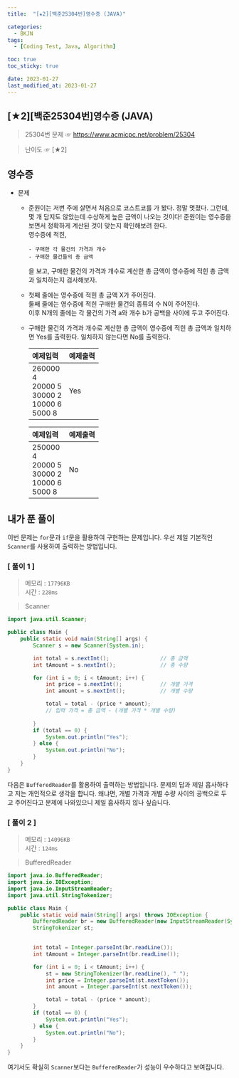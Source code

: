 ```yaml
---
title:  "[★2][백준25304번]영수증 (JAVA)" 

categories:
  - BKJN
tags:
  - [Coding Test, Java, Algorithm]

toc: true
toc_sticky: true

date: 2023-01-27
last_modified_at: 2023-01-27
---
```

[★2][백준25304번]영수증 (JAVA)
----
> 25304번 문제 ☞ <https://www.acmicpc.net/problem/25304>  

> 난이도 ☞ [★2]
  
## 영수증  
  
- 문제
  - 준원이는 저번 주에 살면서 처음으로 코스트코를 가 봤다. 정말 멋졌다. 그런데, 몇 개 담지도 않았는데 수상하게 높은 금액이 나오는 것이다! 준원이는 영수증을 보면서 정확하게 계산된 것이 맞는지 확인해보려 한다.<br>영수증에 적힌,<br>
    ```
	- 구매한 각 물건의 가격과 개수
	- 구매한 물건들의 총 금액  
	```
	을 보고, 구매한 물건의 가격과 개수로 계산한 총 금액이 영수증에 적힌 총 금액과 일치하는지 검사해보자.
  - 첫째 줄에는 영수증에 적힌 총 금액 X가 주어진다.<br>둘째 줄에는 영수증에 적힌 구매한 물건의 종류의 수 N이 주어진다.<br>이후 N개의 줄에는 각 물건의 가격 a와 개수 b가 공백을 사이에 두고 주어진다.
  - 구매한 물건의 가격과 개수로 계산한 총 금액이 영수증에 적힌 총 금액과 일치하면 Yes를 출력한다. 일치하지 않는다면 No를 출력한다.
  
	|예제입력|예제출력|
	|:--|:--|
	|260000<br>4<br>20000 5<br>30000 2<br>10000 6<br>5000 8|Yes|

	|예제입력|예제출력|
	|:--|:--|
	|250000<br>4<br>20000 5<br>30000 2<br>10000 6<br>5000 8|No|
  
## 내가 푼 풀이
  
이번 문제는 `for`문과 `if`문을 활용하여 구현하는 문제입니다. 우선 제일 기본적인 `Scanner`를 사용하여 출력하는 방법입니다.
### [ 풀이 1 ]  
>메모리 : `17796KB`  
>시간 : `228ms`  

> Scanner
  
```java
import java.util.Scanner;

public class Main {
	public static void main(String[] args) {
		Scanner s = new Scanner(System.in);

		int total = s.nextInt();				// 총 금액
		int tAmount = s.nextInt();				// 총 수량

		for (int i = 0; i < tAmount; i++) {
			int price = s.nextInt();			// 개별 가격
			int amount = s.nextInt();			// 개별 수량

			total = total - (price * amount);
			// 입력 가격 = 총 금액 - (개별 가격 * 개별 수량)
			
		}
		if (total == 0) {
			System.out.println("Yes");
		} else {
			System.out.println("No");
		}
	}
}
```
다음은 `BufferedReader`를 활용하여 출력하는 방법입니다. 문제의 답과 제일 흡사하다고 저는 개인적으로 생각을 합니다. 왜냐면, 개별 가격과 개별 수량 사이의 공백으로 두고 주어진다고 문제에 나와있으니 제일 흡사하지 않나 싶습니다.  
### [ 풀이 2 ]  
>메모리 : `14096KB`  
>시간 : `124ms`  
  
>BufferedReader
  
```java
import java.io.BufferedReader;
import java.io.IOException;
import java.io.InputStreamReader;
import java.util.StringTokenizer;

public class Main {
	public static void main(String[] args) throws IOException {
		BufferedReader br = new BufferedReader(new InputStreamReader(System.in));
		StringTokenizer st;
		

		int total = Integer.parseInt(br.readLine());
		int tAmount = Integer.parseInt(br.readLine());

		for (int i = 0; i < tAmount; i++) {
			st = new StringTokenizer(br.readLine(), " ");
			int price = Integer.parseInt(st.nextToken());
			int amount = Integer.parseInt(st.nextToken());

			total = total - (price * amount);
		}
		if (total == 0) {
			System.out.println("Yes");
		} else {
			System.out.println("No");
		}
	}
}
```
여기서도 확실히 `Scanner`보다는 `BufferedReader`가 성능이 우수하다고 보여집니다.